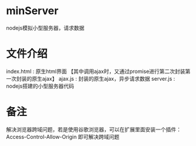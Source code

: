 # minServer
nodejs模拟小型服务器，请求数据

# 文件介绍
index.html : 原生html界面 【其中调用ajax时，又通过promise进行第二次封装第一次封装的原生ajax】
ajax.js : 封装的原生ajax，异步请求数据
server.js : nodejs搭建的小型服务器代码

# 备注
解决浏览器跨域问题，若是使用谷歌浏览器，可以在扩展里面安装一个插件：Access-Control-Allow-Origin
即可解决跨域问题
